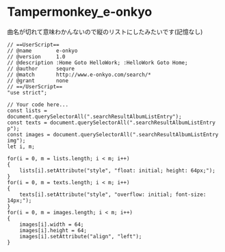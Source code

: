 # Tampermonkey_e-onkyo
曲名が切れて意味わかんないので縦のリストにしたみたいです(記憶なし)

    // ==UserScript==
    // @name        e-onkyo
    // @version     1.0
    // @description :Home Goto HelloWork; :HelloWork Goto Home;
    // @author      sequre
    // @match       http://www.e-onkyo.com/search/*
    // @grant       none
    // ==/UserScript==
    "use strict";

    // Your code here...
    const lists = document.querySelectorAll(".searchResultAlbumListEntry");
    const texts = document.querySelectorAll(".searchResultAlbumListEntry p");
    const images = document.querySelectorAll(".searchResultAlbumListEntry img");
    let i, m;

    for(i = 0, m = lists.length; i < m; i++)
    {
        lists[i].setAttribute("style", "float: initial; height: 64px;");
    }
    for(i = 0, m = texts.length; i < m; i++)
    {
        texts[i].setAttribute("style", "overflow: initial; font-size: 14px;");
    }
    for(i = 0, m = images.length; i < m; i++)
    {
        images[i].width = 64;
        images[i].height = 64;
        images[i].setAttribute("align", "left");
    }
